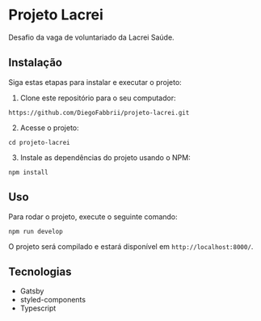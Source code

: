 # Projeto Lacrei

Desafio da vaga de voluntariado da Lacrei Saúde.

## Instalação

Siga estas etapas para instalar e executar o projeto:

1. Clone este repositório para o seu computador:

```shell
https://github.com/DiegoFabbrii/projeto-lacrei.git
```
2. Acesse o projeto:

```shell
cd projeto-lacrei
```

3. Instale as dependências do projeto usando o NPM:

```shell
npm install
```

## Uso

Para rodar o projeto, execute o seguinte comando:

```shell
npm run develop
```
O projeto será compilado e estará disponível em `http://localhost:8000/`.

## Tecnologias

* Gatsby
* styled-components
* Typescript
